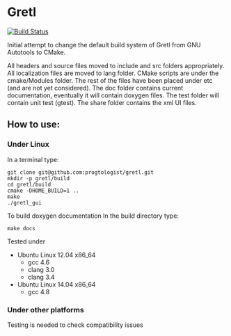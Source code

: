 # Gretl

[![Build Status](https://travis-ci.org/progtologist/gretl.svg?branch=master)](https://travis-ci.org/progtologist/gretl)

Initial attempt to change the default build system of Gretl from GNU Autotools to CMake.

All headers and source files moved to include and src folders appropriately.
All localization files are moved to lang folder. 
CMake scripts are under the cmake/Modules folder.
The rest of the files have been placed under etc (and are not yet considered).
The doc folder contains current documentation, eventually it will contain doxygen files.
The test folder will contain unit test (gtest).
The share folder contains the xml UI files.

## How to use:

### Under Linux

In a terminal type:
```Shell
git clone git@github.com:progtologist/gretl.git
mkdir -p gretl/build
cd gretl/build
cmake -DHOME_BUILD=1 ..
make
./gretl_gui
```

To build doxygen documentation
In the build directory type:
```Shell
make docs
```

Tested under
 - Ubuntu Linux 12.04 x86_64
   - gcc 4.6
   - clang 3.0
   - clang 3.4
 - Ubuntu Linux 14.04 x86_64
   - gcc 4.8

### Under other platforms

Testing is needed to check compatibility issues
